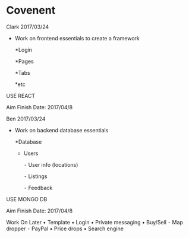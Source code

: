 # Covenent
Clark
2017/03/24
* Work on frontend essentials to create a framework

  *Login
  
    *Pages
    
    *Tabs
    
    *etc
  
USE REACT

Aim Finish Date: 2017/04/8

Ben
2017/03/24
* Work on backend database essentials

  *Database
    - Users
    
	  ⁃ User info (locations)
	  
	  ⁃ Listings
	  
  	  ⁃ Feedback


USE MONGO DB

Aim Finish Date: 2017/04/8

Work On Later
•	Template
	•	Login
	•	Private messaging
	•	Buy/Sell
	⁃	Map dropper
	⁃	PayPal
	•	Price drops
	•	Search engine
